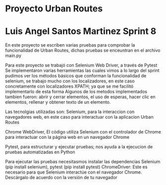 # Proyecto Urban Routes
# Luis Angel Santos Martinez Sprint 8

En este proyecto se escriben varias pruebas para comprobar la funcionalidad
de Urban Routes, dichas pruebas se enceuntran en el archivo main.py

Para este proyecto se trabajó con Selenium Web Driver, a través de Pytest
Se implementaron varias herramientas las cuales vimos a lo largo del sprint
pudimos ver los métodos básicos que conforman la funcionalidad de
selenium, se trabajo mucho con los localizadores, en este caso
concretamente con localizadores XPATH; ya que se me facilitó 
implementarlo de esta forma
Algunos de los metodos implementados tambien fueron: abrir y cerrar 
elementos, el uso de esperas, hacer clic en elementos, rellenar y 
obtener texto de un elemento.

Las tecnolgias utilizadas son:
Selenium, para la interaccion con navegadores web, en este caso para
interactuar con la aplicacion Urban Routes

Chrome WebDriver, El código utiliza Selenium con el controlador de Chrome
para interactuar con la página web en un navegador Chrome

Pytest, para estructurar y ejecutar pruebas; nos ayuda a la ejecucion de
pruebas automatizadas en Python

Para ejecutar las pruebas necesitasmos instalar las dependencias Selenium
(pip install selenium), pytest (pip install pytest)
ChromeDriver: Este es necesario para que Selenium interactúe con el 
navegador Chrome. Descárgalo de acuerdo con la versión de tu navegador

